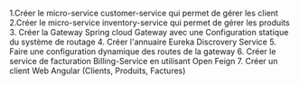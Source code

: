 1.Créer le micro-service customer-service qui permet de gérer les client
2.Créer le micro-service inventory-service qui permet de gérer les produits
3. Créer la Gateway Spring cloud Gateway avec une Configuration statique du système de routage
4. Créer l'annuaire Eureka Discrovery Service
5. Faire une configuration dynamique des routes de la gateway
6. Créer le service de facturation Billing-Service en utilisant Open Feign
7. Créer un client Web Angular (Clients, Produits, Factures)
